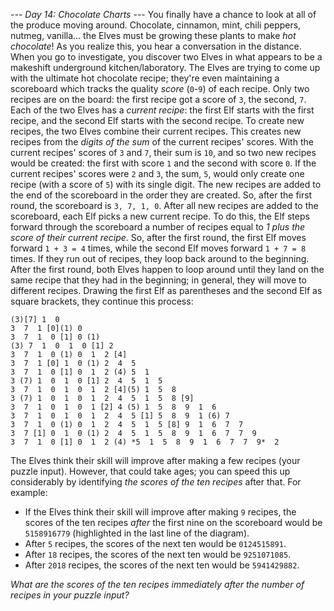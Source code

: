 *--- Day 14: Chocolate Charts ---*
You finally have a chance to look at all of the produce moving around. Chocolate, cinnamon, mint, chili peppers, nutmeg, vanilla... the Elves must be growing these plants to make *hot chocolate*! As you realize this, you hear a conversation in the distance. When you go to investigate, you discover two Elves in what appears to be a makeshift underground kitchen/laboratory.
The Elves are trying to come up with the ultimate hot chocolate recipe; they're even maintaining a scoreboard which tracks the quality *score* (`0`-`9`) of each recipe.
Only two recipes are on the board: the first recipe got a score of `3`, the second, `7`. Each of the two Elves has a *current recipe*: the first Elf starts with the first recipe, and the second Elf starts with the second recipe.
To create new recipes, the two Elves combine their current recipes.  This creates new recipes from the *digits of the sum* of the current recipes' scores.  With the current recipes' scores of `3` and `7`, their sum is `10`, and so two new recipes would be created: the first with score `1` and the second with score `0`. If the current recipes' scores were `2` and `3`, the sum, `5`, would only create one recipe (with a score of `5`) with its single digit.
The new recipes are added to the end of the scoreboard in the order they are created.  So, after the first round, the scoreboard is `3, 7, 1, 0`.
After all new recipes are added to the scoreboard, each Elf picks a new current recipe.  To do this, the Elf steps forward through the scoreboard a number of recipes equal to *1 plus the score of their current recipe*. So, after the first round, the first Elf moves forward `1 + 3 = 4` times, while the second Elf moves forward `1 + 7 = 8` times. If they run out of recipes, they loop back around to the beginning. After the first round, both Elves happen to loop around until they land on the same recipe that they had in the beginning; in general, they will move to different recipes.
Drawing the first Elf as parentheses and the second Elf as square brackets, they continue this process:
```(3)[7]
(3)[7] 1  0
3  7  1 [0](1) 0
3  7  1  0 [1] 0 (1)
(3) 7  1  0  1  0 [1] 2
3  7  1  0 (1) 0  1  2 [4]
3  7  1 [0] 1  0 (1) 2  4  5
3  7  1  0 [1] 0  1  2 (4) 5  1
3 (7) 1  0  1  0 [1] 2  4  5  1  5
3  7  1  0  1  0  1  2 [4](5) 1  5  8
3 (7) 1  0  1  0  1  2  4  5  1  5  8 [9]
3  7  1  0  1  0  1 [2] 4 (5) 1  5  8  9  1  6
3  7  1  0  1  0  1  2  4  5 [1] 5  8  9  1 (6) 7
3  7  1  0 (1) 0  1  2  4  5  1  5 [8] 9  1  6  7  7
3  7 [1] 0  1  0 (1) 2  4  5  1  5  8  9  1  6  7  7  9
3  7  1  0 [1] 0  1  2 (4) *5  1  5  8  9  1  6  7  7  9*  2
```
The Elves think their skill will improve after making a few recipes (your puzzle input). However, that could take ages; you can speed this up considerably by identifying *the scores of the ten recipes* after that.  For example:

- If the Elves think their skill will improve after making `9` recipes, the scores of the ten recipes *after* the first nine on the scoreboard would be `5158916779` (highlighted in the last line of the diagram).
- After `5` recipes, the scores of the next ten would be `0124515891`.
- After `18` recipes, the scores of the next ten would be `9251071085`.
- After `2018` recipes, the scores of the next ten would be `5941429882`.

*What are the scores of the ten recipes immediately after the number of recipes in your puzzle input?*

